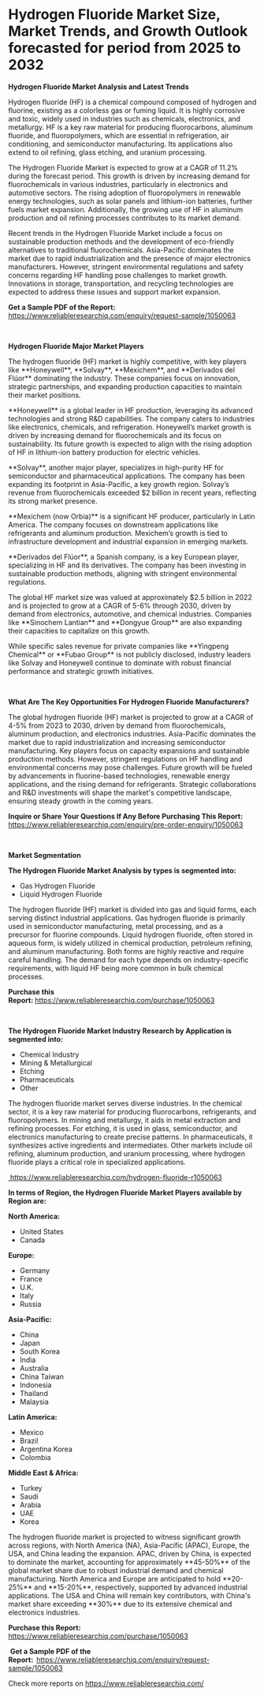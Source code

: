 <p><h1>Hydrogen Fluoride Market Size, Market Trends, and Growth Outlook forecasted for period from 2025 to 2032</h1></p><p><strong>Hydrogen Fluoride Market Analysis and Latest Trends</strong></p>
<p><p>Hydrogen fluoride (HF) is a chemical compound composed of hydrogen and fluorine, existing as a colorless gas or fuming liquid. It is highly corrosive and toxic, widely used in industries such as chemicals, electronics, and metallurgy. HF is a key raw material for producing fluorocarbons, aluminum fluoride, and fluoropolymers, which are essential in refrigeration, air conditioning, and semiconductor manufacturing. Its applications also extend to oil refining, glass etching, and uranium processing.</p><p>The Hydrogen Fluoride Market is expected to grow at a CAGR of 11.2% during the forecast period. This growth is driven by increasing demand for fluorochemicals in various industries, particularly in electronics and automotive sectors. The rising adoption of fluoropolymers in renewable energy technologies, such as solar panels and lithium-ion batteries, further fuels market expansion. Additionally, the growing use of HF in aluminum production and oil refining processes contributes to its market demand.</p><p>Recent trends in the Hydrogen Fluoride Market include a focus on sustainable production methods and the development of eco-friendly alternatives to traditional fluorochemicals. Asia-Pacific dominates the market due to rapid industrialization and the presence of major electronics manufacturers. However, stringent environmental regulations and safety concerns regarding HF handling pose challenges to market growth. Innovations in storage, transportation, and recycling technologies are expected to address these issues and support market expansion.</p></p>
<p><strong>Get a Sample PDF of the Report:&nbsp;</strong> <a href="https://www.reliableresearchiq.com/enquiry/request-sample/1050063?utm_campaign=2234&utm_medium=2&utm_source=Github&utm_content=ia&utm_term=26012025&utm_id=hydrogen-fluoride">https://www.reliableresearchiq.com/enquiry/request-sample/1050063</a></p>
<p>&nbsp;</p>
<p><strong>Hydrogen Fluoride Major Market Players</strong></p>
<p><p>The hydrogen fluoride (HF) market is highly competitive, with key players like **Honeywell**, **Solvay**, **Mexichem**, and **Derivados del Flúor** dominating the industry. These companies focus on innovation, strategic partnerships, and expanding production capacities to maintain their market positions.</p><p>**Honeywell** is a global leader in HF production, leveraging its advanced technologies and strong R&D capabilities. The company caters to industries like electronics, chemicals, and refrigeration. Honeywell’s market growth is driven by increasing demand for fluorochemicals and its focus on sustainability. Its future growth is expected to align with the rising adoption of HF in lithium-ion battery production for electric vehicles.</p><p>**Solvay**, another major player, specializes in high-purity HF for semiconductor and pharmaceutical applications. The company has been expanding its footprint in Asia-Pacific, a key growth region. Solvay’s revenue from fluorochemicals exceeded $2 billion in recent years, reflecting its strong market presence.</p><p>**Mexichem (now Orbia)** is a significant HF producer, particularly in Latin America. The company focuses on downstream applications like refrigerants and aluminum production. Mexichem’s growth is tied to infrastructure development and industrial expansion in emerging markets.</p><p>**Derivados del Flúor**, a Spanish company, is a key European player, specializing in HF and its derivatives. The company has been investing in sustainable production methods, aligning with stringent environmental regulations.</p><p>The global HF market size was valued at approximately $2.5 billion in 2022 and is projected to grow at a CAGR of 5-6% through 2030, driven by demand from electronics, automotive, and chemical industries. Companies like **Sinochem Lantian** and **Dongyue Group** are also expanding their capacities to capitalize on this growth.</p><p>While specific sales revenue for private companies like **Yingpeng Chemical** or **Fubao Group** is not publicly disclosed, industry leaders like Solvay and Honeywell continue to dominate with robust financial performance and strategic growth initiatives.</p></p>
<p>&nbsp;</p>
<p><strong>What Are The Key Opportunities For Hydrogen Fluoride Manufacturers?</strong></p>
<p><p>The global hydrogen fluoride (HF) market is projected to grow at a CAGR of 4-5% from 2023 to 2030, driven by demand from fluorochemicals, aluminum production, and electronics industries. Asia-Pacific dominates the market due to rapid industrialization and increasing semiconductor manufacturing. Key players focus on capacity expansions and sustainable production methods. However, stringent regulations on HF handling and environmental concerns may pose challenges. Future growth will be fueled by advancements in fluorine-based technologies, renewable energy applications, and the rising demand for refrigerants. Strategic collaborations and R&D investments will shape the market's competitive landscape, ensuring steady growth in the coming years.</p></p>
<p><strong>Inquire or Share Your Questions If Any Before Purchasing This Report:</strong> <a href="https://www.reliableresearchiq.com/enquiry/pre-order-enquiry/1050063?utm_campaign=2234&utm_medium=2&utm_source=Github&utm_content=ia&utm_term=26012025&utm_id=hydrogen-fluoride">https://www.reliableresearchiq.com/enquiry/pre-order-enquiry/1050063</a></p>
<p>&nbsp;</p>
<p><strong>Market Segmentation</strong></p>
<p><strong>The Hydrogen Fluoride Market Analysis by types is segmented into:</strong></p>
<p><ul><li>Gas Hydrogen Fluoride</li><li>Liquid Hydrogen Fluoride</li></ul></p>
<p><p>The hydrogen fluoride (HF) market is divided into gas and liquid forms, each serving distinct industrial applications. Gas hydrogen fluoride is primarily used in semiconductor manufacturing, metal processing, and as a precursor for fluorine compounds. Liquid hydrogen fluoride, often stored in aqueous form, is widely utilized in chemical production, petroleum refining, and aluminum manufacturing. Both forms are highly reactive and require careful handling. The demand for each type depends on industry-specific requirements, with liquid HF being more common in bulk chemical processes.</p></p>
<p><strong>Purchase this Report:&nbsp;</strong><a href="https://www.reliableresearchiq.com/purchase/1050063?utm_campaign=2234&utm_medium=2&utm_source=Github&utm_content=ia&utm_term=26012025&utm_id=hydrogen-fluoride">https://www.reliableresearchiq.com/purchase/1050063</a></p>
<p>&nbsp;</p>
<p><strong>The Hydrogen Fluoride Market Industry Research by Application is segmented into:</strong></p>
<p><ul><li>Chemical Industry</li><li>Mining & Metallurgical</li><li>Etching</li><li>Pharmaceuticals</li><li>Other</li></ul></p>
<p><p>The hydrogen fluoride market serves diverse industries. In the chemical sector, it is a key raw material for producing fluorocarbons, refrigerants, and fluoropolymers. In mining and metallurgy, it aids in metal extraction and refining processes. For etching, it is used in glass, semiconductor, and electronics manufacturing to create precise patterns. In pharmaceuticals, it synthesizes active ingredients and intermediates. Other markets include oil refining, aluminum production, and uranium processing, where hydrogen fluoride plays a critical role in specialized applications.</p></p>
<p><a href="https://www.reliableresearchiq.com/hydrogen-fluoride-r1050063?utm_campaign=2234&utm_medium=2&utm_source=Github&utm_content=ia&utm_term=26012025&utm_id=hydrogen-fluoride">&nbsp;https://www.reliableresearchiq.com/hydrogen-fluoride-r1050063</a></p>
<p><strong>In terms of Region, the Hydrogen Fluoride Market Players available by Region are:</strong></p>
<p>
    <p> <strong> North America: </strong>
        <ul>
            <li>United States</li>
            <li>Canada</li>
        </ul>
        </p> 
    <p> <strong> Europe: </strong>
        <ul>
            <li>Germany</li>
            <li>France</li>
            <li>U.K.</li>
            <li>Italy</li>
            <li>Russia</li>
        </ul>
        </p> 
    <p> <strong> Asia-Pacific: </strong>
        <ul>
            <li>China</li>
            <li>Japan</li>
            <li>South Korea</li>
            <li>India</li>
            <li>Australia</li>
            <li>China Taiwan</li>
            <li>Indonesia</li>
            <li>Thailand</li>
            <li>Malaysia</li>
        </ul>
        </p> 
    <p> <strong> Latin America: </strong>
        <ul>
            <li>Mexico</li>
            <li>Brazil</li>
            <li>Argentina Korea</li>
            <li>Colombia</li>
        </ul>
        </p> 
    <p> <strong> Middle East & Africa: </strong>
        <ul>
            <li>Turkey</li>
            <li>Saudi</li>
            <li>Arabia</li>
            <li>UAE</li>
            <li>Korea</li>
        </ul>
    </p>
    </p>
<p><p>The hydrogen fluoride market is projected to witness significant growth across regions, with North America (NA), Asia-Pacific (APAC), Europe, the USA, and China leading the expansion. APAC, driven by China, is expected to dominate the market, accounting for approximately **45-50%** of the global market share due to robust industrial demand and chemical manufacturing. North America and Europe are anticipated to hold **20-25%** and **15-20%**, respectively, supported by advanced industrial applications. The USA and China will remain key contributors, with China's market share exceeding **30%** due to its extensive chemical and electronics industries.</p></p>
<p><strong>Purchase this Report: </strong><a href="https://www.reliableresearchiq.com/purchase/1050063?utm_campaign=2234&utm_medium=2&utm_source=Github&utm_content=ia&utm_term=26012025&utm_id=hydrogen-fluoride">https://www.reliableresearchiq.com/purchase/1050063</a></p>
<p>&nbsp;<strong>Get a Sample PDF of the Report:&nbsp;&nbsp;</strong><a href="https://www.reliableresearchiq.com/enquiry/request-sample/1050063?utm_campaign=2234&utm_medium=2&utm_source=Github&utm_content=ia&utm_term=26012025&utm_id=hydrogen-fluoride">https://www.reliableresearchiq.com/enquiry/request-sample/1050063</a></p>
<p><strong></strong></p>
<p>Check more reports on <a href="https://www.reliableresearchiq.com/?utm_campaign=2234&utm_medium=2&utm_source=Github&utm_content=ia&utm_term=26012025&utm_id=hydrogen-fluoride">https://www.reliableresearchiq.com/</a></p>